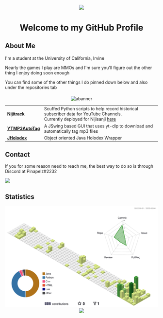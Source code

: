 <p align="center">
  <img src="https://user-images.githubusercontent.com/21994085/236544496-9f39ccee-f293-4f09-90de-931b23638f8f.png"/>
  <h1 align="center">Welcome to my GitHub Profile</h1>
</p>

<h2>About Me</h2>
<div style="margin-top: 20px; margin-bottom: 20px;">
  <p>I'm a student at the University of California, Irvine</p>
  <p>Nearly the games I play are MMOs and I'm sure you'll figure out the other thing I enjoy doing soon enough</p>
  <p>You can find some of the other things I do pinned down below and also under the repositories tab</p>
</div>
<div align="center">
  <img src="https://user-images.githubusercontent.com/21994085/236538532-d2bb858b-5040-4895-9c36-e7e393e65e1f.png" alt="abanner" width="800"/>
  <p>
    <table>
      <tbody>
        <tr>
          <td>
              <strong><a href="https://github.com/pinapelz/nijitrack">Nijitrack</a></strong>
          </td>
          <td>
            Scuffed Python scripts to help record historical subscriber data for YouTube Channels.<br>
            Currently deployed for Nijisanji <a href="https://nijitracker.com/">here</a> 
          </td>
        </tr>
        <tr>
        <td>
            <strong><a href="https://github.com/pinapelz/ytmp3AutoTag">YTMP3AutoTag</a></strong>
        </td>
        <td>
        A JSwing based GUI that uses yt-dlp to download and automatically tag mp3 files
        </td>
      </tr>
      <tr>
        <td>
            <strong><a href="https://github.com/pinapelz/JHolodex/">JHolodex</a></strong>
        </td>
        <td>
        Object oriented Java Holodex Wrapper
        </td>
      </tr>
      </tbody>
    </table>
  </p>
</div>

<h2>Contact</h2>
<p>If you for some reason need to reach me, the best way to do so is through Discord at Pinapelz#2232</p>
<a href="https://discordapp.com">
  <img src="https://img.shields.io/badge/Discord-%235865F2.svg?style=for-the-badge&logo=discord&logoColor=white"/>
</a>



<h2>Statistics</h2>
<p align="center">
  <img src="https://raw.githubusercontent.com/pinapelz/pinapelz/main/profile-3d-contrib/profile-green-animate.svg" alt="Contributions Graph" width="800"/>
  <img src="https://github-readme-stats.vercel.app/api/top-langs/?username=pinapelz&langs_count=8&hide=makefile" width="393"/>
</p>
